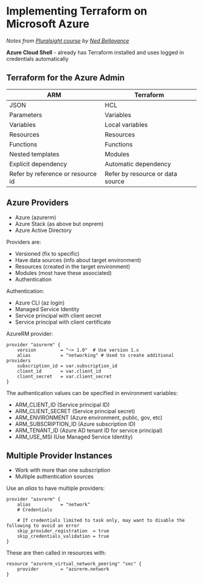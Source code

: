 # Implementing Terraform on Microsoft Azure

*Notes from [Pluralsight course](https://www.pluralsight.com/courses/implementing-terraform-microsoft-azure) by [Ned Bellavance](https://twitter.com/Ned1313)*

**Azure Cloud Shell** - already has Terraform installed and uses logged in credentials automatically

## Terraform for the Azure Admin

| ARM                               | Terraform                        |
| --------------------------------- | -------------------------------- |
| JSON                              | HCL                              |
| Parameters                        | Variables                        |
| Variables                         | Local variables                  |
| Resources                         | Resources                        |
| Functions                         | Functions                        |
| Nested templates                  | Modules                          |
| Explicit dependency               | Automatic dependency             |
| Refer by reference or resource id | Refer by resource or data source |

## Azure Providers

- Azure (azurerm)
- Azure Stack (as above but onprem)
- Azure Active Directory

Providers are:

- Versioned (fix to specific)
- Have data sources (info about target environment)
- Resources (created in the target environment)
- Modules (most have these associated)
- Authentication 

Authentication:

- Azure CLI (az login)
- Managed Service Identity
- Service principal with client secret
- Service principal with client certificate

AzureRM provider:

```hcl
provider "azurerm" {
	version			= "~> 1.0"	# Use version 1.x
	alias			= "networking" # Used to create additional providers
	subscription_id	= var.subscription_id
	client_id		= var.client_id
	client_secret	= var.client_secret
}
```

The authentication values can be specified in environment variables:

- ARM_CLIENT_ID (Service principal ID)
- ARM_CLIENT_SECRET (Service principal secret)
- ARM_ENVIRONMENT (Azure environment, public, gov, etc)
- ARM_SUBSCRIPTION_ID (Azure subscription ID)
- ARM_TENANT_ID (Azure AD tenant ID for service principal)
- ARM_USE_MSI (Use Managed Service Identity)



## Multiple Provider Instances

- Work with more than one subscription
- Multiple authentication sources

Use an *alias* to have multiple providers:
```hcl
provider "azurerm" {
	alias			= "network"
	# Credentials

	# If credentials limited to task only, may want to disable the following to avoid an error
	skip_provider_registration 	= true
	skip_credentials_validation = true
}
```

These are then called in resources with:
```hcl
resource "azurerm_virtual_network_peering" "sec" {
	provider		= "azurerm.network 
}
```